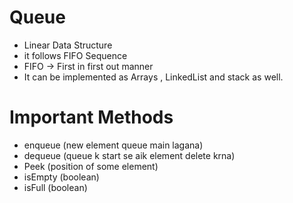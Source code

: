 # Queue
- Linear Data Structure
- it follows FIFO Sequence
- FIFO -> First in first out manner
- It can be implemented as Arrays , LinkedList and stack as well.

# Important Methods
- enqueue (new element queue main lagana)
- dequeue (queue k start se aik element delete krna)
- Peek (position of some element)
- isEmpty (boolean)
- isFull (boolean)
